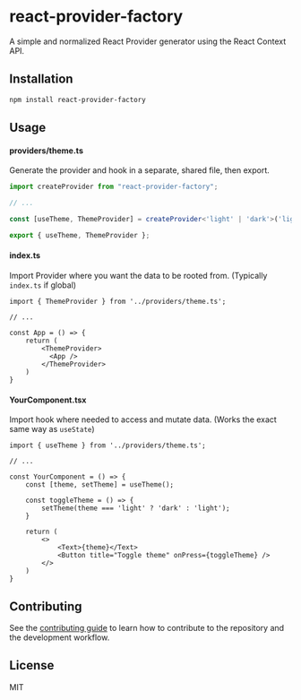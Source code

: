# react-provider-factory

A simple and normalized React Provider generator using the React Context API.

## Installation

```sh
npm install react-provider-factory
```

## Usage

#### providers/theme.ts
Generate the provider and hook in a separate, shared file, then export.
```ts
import createProvider from "react-provider-factory";

// ...

const [useTheme, ThemeProvider] = createProvider<'light' | 'dark'>('light');

export { useTheme, ThemeProvider };
```

#### index.ts
Import Provider where you want the data to be rooted from. (Typically `index.ts` if global)
```tsx
import { ThemeProvider } from '../providers/theme.ts';

// ...

const App = () => {
    return (
        <ThemeProvider>
          <App />
        </ThemeProvider>
    )
}
```

#### YourComponent.tsx
Import hook where needed to access and mutate data. (Works the exact same way as `useState`)
```tsx
import { useTheme } from '../providers/theme.ts';

// ...

const YourComponent = () => {
    const [theme, setTheme] = useTheme();

    const toggleTheme = () => {
        setTheme(theme === 'light' ? 'dark' : 'light');
    }

    return (
        <>
            <Text>{theme}</Text>
            <Button title="Toggle theme" onPress={toggleTheme} />
        </>
    )
}
```

## Contributing

See the [contributing guide](CONTRIBUTING.md) to learn how to contribute to the repository and the development workflow.

## License

MIT
